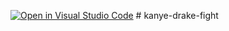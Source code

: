 [![Open in Visual Studio Code](https://classroom.github.com/assets/open-in-vscode-c66648af7eb3fe8bc4f294546bfd86ef473780cde1dea487d3c4ff354943c9ae.svg)](https://classroom.github.com/online_ide?assignment_repo_id=7981685&assignment_repo_type=AssignmentRepo)
#   k a n y e - d r a k e - f i g h t  
 